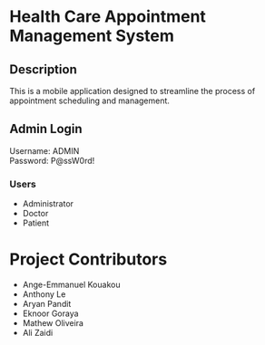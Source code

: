 # Health Care Appointment Management System

## Description

This is a mobile application designed to streamline the process of appointment scheduling and management.

## Admin Login
Username: ADMIN  
Password: P@ssW0rd!

### Users

- Administrator
- Doctor
- Patient

# Project Contributors


- Ange-Emmanuel Kouakou
- Anthony Le
- Aryan Pandit
- Eknoor Goraya
- Mathew Oliveira
- Ali Zaidi
